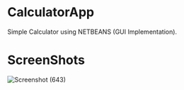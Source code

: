 # CalculatorApp
Simple Calculator using NETBEANS (GUI Implementation). 

# ScreenShots

![Screenshot (643)](https://github.com/kumar-aditya101/CalculatorApp/assets/102309758/8f2b472e-0e59-4552-9a5a-03da297207d3)
